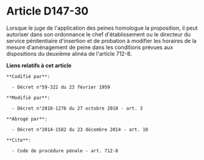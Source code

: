 # Article D147-30

Lorsque le juge de l'application des peines homologue la proposition, il peut autoriser dans son ordonnance le chef
d'établissement ou le directeur du service pénitentiaire d'insertion et de probation à modifier les horaires de la mesure
d'aménagement de peine dans les conditions prévues aux dispositions du deuxième alinéa de l'article 712-8.

**Liens relatifs à cet article**

	**Codifié par**:

	  - Décret n°59-322 du 23 février 1959

	**Modifié par**:

	  - Décret n°2010-1276 du 27 octobre 2010 - art. 3

	**Abrogé par**:

	  - Décret n°2014-1582 du 23 décembre 2014 - art. 10

	**Cite**:

	  - Code de procédure pénale - art. 712-8
